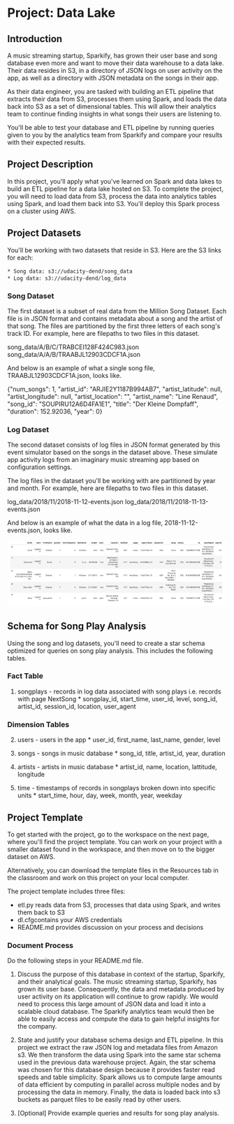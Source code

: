 # Project: Data Lake

## Introduction
A music streaming startup, Sparkify, has grown their user base and song database even more and want to move their data warehouse to a data lake. Their data resides in S3, in a directory of JSON logs on user activity on the app, as well as a directory with JSON metadata on the songs in their app.

As their data engineer, you are tasked with building an ETL pipeline that extracts their data from S3, processes them using Spark, and loads the data back into S3 as a set of dimensional tables. This will allow their analytics team to continue finding insights in what songs their users are listening to.

You'll be able to test your database and ETL pipeline by running queries given to you by the analytics team from Sparkify and compare your results with their expected results.


## Project Description
In this project, you'll apply what you've learned on Spark and data lakes to build an ETL pipeline for a data lake hosted on S3. To complete the project, you will need to load data from S3, process the data into analytics tables using Spark, and load them back into S3. You'll deploy this Spark process on a cluster using AWS.


## Project Datasets
You'll be working with two datasets that reside in S3. Here are the S3 links for each:

    * Song data: s3://udacity-dend/song_data
    * Log data: s3://udacity-dend/log_data
    
### Song Dataset
The first dataset is a subset of real data from the Million Song Dataset. Each file is in JSON format and contains metadata about a song and the artist of that song. The files are partitioned by the first three letters of each song's track ID. For example, here are filepaths to two files in this dataset.

song_data/A/B/C/TRABCEI128F424C983.json
song_data/A/A/B/TRAABJL12903CDCF1A.json

And below is an example of what a single song file, TRAABJL12903CDCF1A.json, looks like.

{"num_songs": 1, "artist_id": "ARJIE2Y1187B994AB7", "artist_latitude": null, "artist_longitude": null, "artist_location": "", "artist_name": "Line Renaud", "song_id": "SOUPIRU12A6D4FA1E1", "title": "Der Kleine Dompfaff", "duration": 152.92036, "year": 0}

### Log Dataset
The second dataset consists of log files in JSON format generated by this event simulator based on the songs in the dataset above. These simulate app activity logs from an imaginary music streaming app based on configuration settings.

The log files in the dataset you'll be working with are partitioned by year and month. For example, here are filepaths to two files in this dataset.

log_data/2018/11/2018-11-12-events.json
log_data/2018/11/2018-11-13-events.json

And below is an example of what the data in a log file, 2018-11-12-events.json, looks like.

![Log File Example](log_file_example.png)


## Schema for Song Play Analysis
Using the song and log datasets, you'll need to create a star schema optimized for queries on song play analysis. This includes the following tables.

### Fact Table
1. songplays - records in log data associated with song plays i.e. records with page NextSong
        * songplay_id, start_time, user_id, level, song_id, artist_id, session_id, location, user_agent

### Dimension Tables
2. users - users in the app
        * user_id, first_name, last_name, gender, level

3. songs - songs in music database
        * song_id, title, artist_id, year, duration

4. artists - artists in music database
        * artist_id, name, location, lattitude, longitude
5. time - timestamps of records in songplays broken down into specific units
        * start_time, hour, day, week, month, year, weekday
        
        
## Project Template
To get started with the project, go to the workspace on the next page, where you'll find the project template. You can work on your project with a smaller dataset found in the workspace, and then move on to the bigger dataset on AWS.

Alternatively, you can download the template files in the Resources tab in the classroom and work on this project on your local computer.

The project template includes three files:
* etl.py reads data from S3, processes that data using Spark, and writes them back to S3
* dl.cfgcontains your AWS credentials
* README.md provides discussion on your process and decisions


### Document Process
Do the following steps in your README.md file.

1. Discuss the purpose of this database in context of the startup, Sparkify, and their analytical goals.
The music streaming startup, Sparkify, has grown its user base. Consequently, the data and metadata produced by user activity on its application will continue to grow rapidly. We would need to process this large amount of JSON data and load it into a scalable cloud database. The Sparkify analytics team would then be able to easily access and compute the data to gain helpful insights for the company.  

2. State and justify your database schema design and ETL pipeline.
In this project we extract the raw JSON log and metadata files from Amazon s3. We then transform the data using Spark into the same star schema used in the previous data warehouse project. Again, the star schema was chosen for this database design because it provides faster read speeds and table simplicity. Spark allows us to compute large amounts of data efficient by computing in parallel across multiple nodes and by processing the data in memory. Finally, the data is loaded back into s3 buckets as parquet files to be easily read by other users.   

3. [Optional] Provide example queries and results for song play analysis.